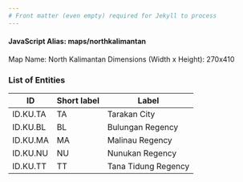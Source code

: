 ```yaml
---
# Front matter (even empty) required for Jekyll to process
---
```


#### JavaScript Alias: maps/northkalimantan

Map Name: North Kalimantan
Dimensions (Width x Height): 270x410





### List of Entities

ID | Short label | Label
---|---|---|
ID.KU.TA|TA|Tarakan City
ID.KU.BL|BL|Bulungan Regency
ID.KU.MA|MA|Malinau Regency
ID.KU.NU|NU|Nunukan Regency
ID.KU.TT|TT|Tana Tidung Regency